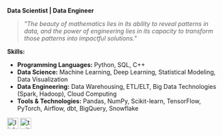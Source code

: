 **Data Scientist | Data Engineer**

> *"The beauty of mathematics lies in its ability to reveal patterns in data, and the power of engineering lies in its capacity to transform those patterns into impactful solutions."*

**Skills:**

* **Programming Languages:** Python, SQL, C++
* **Data Science:** Machine Learning, Deep Learning, Statistical Modeling, Data Visualization
* **Data Engineering:** Data Warehousing, ETL/ELT, Big Data Technologies (Spark, Hadoop), Cloud Computing 
* **Tools & Technologies:** Pandas, NumPy, Scikit-learn, TensorFlow, PyTorch, Airflow, dbt, BigQuery, Snowflake

[<img src='https://www.iconsdb.com/icons/preview/gray/linkedin-4-xxl.png' alt='linkedin' height='26'>](https://www.linkedin.com/in/kushagra-kaushal-858244201/)  [<img src='https://www.iconsdb.com/icons/preview/gray/twitter-4-xxl.png' alt='twitter' height='26'>](https://twitter.com/k_UGH_shagra)  

